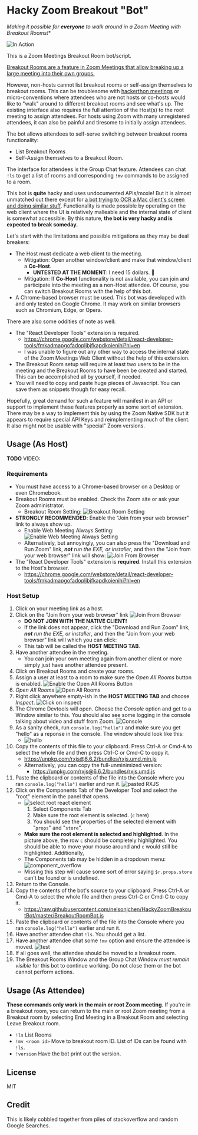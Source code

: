 # Hacky Zoom Breakout "Bot"

*Making it possible for **everyone** to walk around in a Zoom Meeting with Breakout Rooms!**

![In Action](./img/in_action.png)

This is a Zoom Meetings Breakout Room bot/script.

[Breakout Rooms are a feature in Zoom Meetings that allow breaking up a large meeting into their own groups.][breakoutroominfo]

However, non-hosts cannot list breakout rooms or self-assign themselves to breakout rooms. This can be troublesome with [hackerthon meetings][desertpyhack] or micro-conventions where attendees who are not hosts or co-hosts would like to "walk" around to different breakout rooms and see what's up. The existing interface also requires the full attention of the Host(s) to the root meeting to assign attendees. For hosts using Zoom with many unregistered attendees, it can also be painful and tiresome to initially assign attendees.

The bot allows attendees to self-serve switching between breakout rooms functionality:

* List Breakout Rooms
* Self-Assign themselves to a Breakout Room.

The interface for attendees is the Group Chat feature. Attendees can chat `!ls` to get a list of rooms and corresponding `!mv` commands to be assigned to a room.

This bot is **quite** hacky and uses undocumented APIs/moxie! But it is almost unmatched out there except for [a bot trying to OCR a Mac client's screen and doing similar stuff][ocrbreakoutroombot]. Functionality is made possible by operating on the web client where the UI is relatively malleable and the internal state of client is somewhat accessible. By this nature, **the bot is very hacky and is expected to break someday.**

Let's start with the limitations and possible mitigations as they may be deal breakers:

* The Host must dedicate a web client to the meeting.
    * Mitigation: Open another window/client and make that window/client a **Co-Host**.
        * **UNTESTED AT THE MOMENT**: I need 15 dollars. 💸
    * Mitigation: If **Co-Host** functionality is not available, you can join and participate into the meeting as a non-Host attendee. Of course, you can switch Breakout Rooms with the help of this bot.
* A Chrome-based browser must be used. This bot was developed with and only tested on Google Chrome. It may work on similar browsers such as Chromium, Edge, or Opera.

There are also some oddities of note as well:

* The "React Developer Tools" extension is required.
    * https://chrome.google.com/webstore/detail/react-developer-tools/fmkadmapgofadopljbjfkapdkoienihi?hl=en
    * I was unable to figure out any other way to access the internal state of the Zoom Meetings Web Client without the help of this extension.
* The Breakout Room setup will require at least two users to be in the meeting and the Breakout Rooms to have been be created and started. This can be accomplished all by yourself, if needed.
* You will need to copy and paste huge pieces of Javascript. You can save them as snippets though for easy recall.

Hopefully, great demand for such a feature will manifest in an API or support to implement these features properly as some sort of extension. There may be a way to implement this by using the Zoom Native SDK but it appears to require special API Keys and reimplementing much of the client. It also might not be usable with "special" Zoom versions.

## Usage (As Host)

**TODO** VIDEO:

### Requirements

* You must have access to a Chrome-based browser on a Desktop or even Chromebook.
* Breakout Rooms must be enabled. Check the Zoom site or ask your Zoom administrator.
    * Breakout Room Setting:
        ![Breakout Room Setting](./img/breakout_room_setting.png)
* **STRONGLY RECOMMENDED**: Enable the "Join from your web browser" link to always show up.
    * Enable Web Meeting Always Setting:
        ![Enable Web Meeting Always Setting](./img/enable_web_meeting_always.png)
    * Alternatively, but annoyingly, you can also press the "Download and Run Zoom" link, ***not** run the EXE, or installer*, and then the "Join from your web browser" link will show:
        ![Join From Browser](./img/join_from_browser.png)
* The "React Developer Tools" extension is **required**. Install this extension to the Host's browser.
    * https://chrome.google.com/webstore/detail/react-developer-tools/fmkadmapgofadopljbjfkapdkoienihi?hl=en

### Host Setup

1. Click on your meeting link as a host.
2. Click on the "Join from your web browser" link
    ![Join From Browser](./img/join_from_browser.png)
    * **DO NOT JOIN WITH THE NATIVE CLIENT!**
    * If the link does not appear, click the "Download and Run Zoom" link, ***not** run the EXE, or installer*, and then the "Join from your web browser" link will which you can click:
    * This tab will be called the **HOST MEETING TAB**.
3. Have another attendee in the meeting.
    * You can join your own meeting again from another client or more simply just have another attendee present.
4. Click on Breakout Rooms and create your rooms.
5. Assign a user at least to a room to make sure the *Open All Rooms* button is enabled.
    ![Enable the Open All Rooms Button](./img/enable_open_all_rooms.png)
6. *Open All Rooms*
    ![Open All Rooms](./img/open_all_rooms.png)
7. Right click anywhere empty-ish in the **HOST MEETING TAB** and choose *Inspect*.
    ![Click on inspect](./img/inspect.png)
8. The Chrome Devtools will open. Choose the *Console* option and get to a Window similar to this. You should also see some logging in the console talking about video and stuff from Zoom.
    ![Console](./img/console.png)
9. As a sanity check, run `console.log("hello")` and make sure you get "hello" as a reponse in the console. The window should look like this:
    * ![hello](./img/hello.png)
10. Copy the contents of this file to your clipboard. Press Ctrl-A or Cmd-A to select the whole file and then press Ctrl-C or Cmd-C to copy it.
    * https://unpkg.com/rxjs@6.6.2/bundles/rxjs.umd.min.js
    * Alternatively, you can copy the full-unminimized version:
        * https://unpkg.com/rxjs@6.6.2/bundles/rxjs.umd.js
11. Paste the clipboard or contents of the file into the Console where you ran `console.log("hello")` earlier and run it.
    ![pasted RXJS](./img/pasted_rxjs.png)
12. Click on the Components Tab of the Developer Tool and select the "root" element in the panel that opens.
    * ![select root react element](./img/select_root_react.png)
        1. Select Components Tab
        2. Make sure the root element is selected. (`c` here)
        3. You should see the properties of the selected element with "`props`" and "`store`".
    * **Make sure the root element is selected and highlighted**. In the picture above, the row `c` should be completely highlighted. You should be able to move your mouse around and `c` would still be highlighted. Additionally,
    * The Components tab may be hidden in a dropdown menu:
            ![component_overflow](./img/component_overflow.png)
    * Missing this step will cause some sort of error saying `$r.props.store` can't be found or is undefined.
13. Return to the Console.
14. Copy the contents of the bot's source to your clipboard. Press Ctrl-A or Cmd-A to select the whole file and then press Ctrl-C or Cmd-C to copy it.
    * https://raw.githubusercontent.com/nelsonjchen/HackyZoomBreakoutBot/master/BreakoutRoomBot.js
15. Paste the clipboard or contents of the file into the Console where you ran `console.log("hello")` earlier and run it.
16. Have another attendee chat `!ls`. You should get a list.
17. Have another attendee chat some `!mv` option and ensure the attendee is moved.
    ![test](./img/test.png)
18. If all goes well, the attendee should be moved to a breakout room.
19. The Breakout Rooms Window and the Group Chat Window *must remain visible* for this bot to continue working. Do not close them or the bot cannot perform actions.

## Usage (As Attendee)

**These commands only work in the main or root Zoom meeting**. If you're in a breakout room, you can return to the main or root Zoom meeting from a Breakout room by selecting End Meeting in a Breakout Room and selecting Leave Breakout room.

* `!ls` List Rooms
* `!mv <room id>` Move to breakout room ID. List of IDs can be found with `!ls`.
* `!version` Have the bot print out the version.

## License

MIT

## Credit

This is likely cobbled together from piles of stackoverflow and random Google Searches.

[breakoutroominfo]: https://support.zoom.us/hc/en-us/articles/206476093-Enabling-breakout-rooms
[ocrbreakoutroombot]: https://github.com/ottoscholten/zoomChatBot
[desertpyhack]: https://www.meetup.com/Phoenix-Python-Meetup-Group/events/272227324/
[desertpy]: https://www.meetup.com/Phoenix-Python-Meetup-Group
